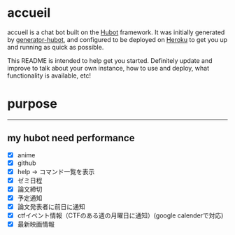 # accueil

accueil is a chat bot built on the [Hubot][hubot] framework. It was
initially generated by [generator-hubot][generator-hubot], and configured to be
deployed on [Heroku][heroku] to get you up and running as quick as possible.

This README is intended to help get you started. Definitely update and improve
to talk about your own instance, how to use and deploy, what functionality is
available, etc!

[heroku]: http://www.heroku.com
[hubot]: http://hubot.github.com
[generator-hubot]: https://github.com/github/generator-hubot

# purpose
---------------------------------------------------------------
my hubot need performance
---------------------------------------------------------------
- [x] anime
- [x] github
- [x] help -> コマンド一覧を表示
- [x] ゼミ日程
- [x] 論文締切
- [x] 予定通知
- [x] 論文発表者に前日に通知
- [x] ctfイベント情報（CTFのある週の月曜日に通知）(google calenderで対応)
- [x] 最新映画情報
